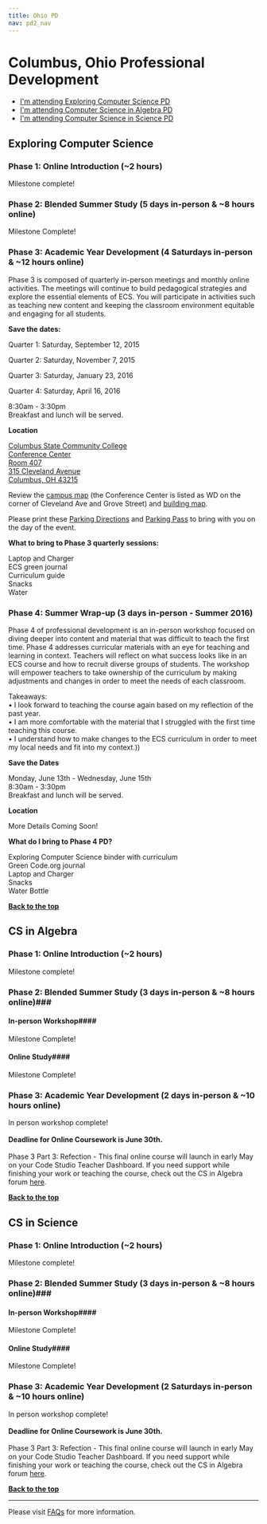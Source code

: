 ```yaml
---
title: Ohio PD
nav: pd2_nav
---
```

<a id="top"></a>

# Columbus, Ohio Professional Development

- [I'm attending Exploring Computer Science PD](#ecs)
- [I'm attending Computer Science in Algebra PD](#algebra)
- [I'm attending Computer Science in Science PD](#science)



<a id="ecs"></a>

## Exploring Computer Science

### Phase 1: Online Introduction (~2 hours) ###

Milestone complete! 

### Phase 2: Blended Summer Study  (5 days in-person & ~8 hours online) ###




Milestone Complete!



### Phase 3: Academic Year Development (4 Saturdays in-person & ~12 hours online) ###

Phase 3 is composed of quarterly in-person meetings and monthly online activities. The meetings will continue to build pedagogical strategies and explore the essential elements of ECS. You will participate in activities such as teaching new content and keeping the classroom environment equitable and engaging for all students.


**Save the dates:**

Quarter 1: Saturday, September 12, 2015 

Quarter 2: Saturday, November 7, 2015 

Quarter 3: Saturday, January 23, 2016 

Quarter 4: Saturday, April 16, 2016 

8:30am - 3:30pm
<br/>
Breakfast and lunch will be served.

**Location**

[Columbus State Community College<br/>
Conference Center<br/>
Room 407<br/>
315 Cleveland Avenue<br/>
Columbus, OH 43215](https://www.google.com/maps/place/Columbus+State+Child+Development+Center/@39.969909,-82.9919726,16z/data=!4m2!3m1!1s0x0:0xb426e07cbf2840c5)

Review the [campus map](http://www.cscc.edu/about/columbus/) (the Conference Center is listed as WD on the corner of Cleveland Ave and Grove Street) and [building map](http://www.cscc.edu/community/conference-center/floor-plans-pricing.shtml). 

Please print these [Parking Directions](https://code.org/files/ohio-lot27-s.pdf) and [Parking Pass](/files/1-23-ohio-parking.pdf) to bring with you on the day of the event.

**What to bring to Phase 3 quarterly sessions:**

Laptop and Charger
<br/>
ECS green journal <br/>
Curriculum guide
<br/>
Snacks
<br/>
Water


### Phase 4: Summer Wrap-up (3 days in-person - Summer 2016)

Phase 4 of professional development is an in-person workshop focused on diving deeper into content and material that was difficult to teach the first time. Phase 4 addresses curricular materials with an eye for teaching and learning in context. Teachers
will reflect on what success looks like in an ECS course and how to recruit diverse groups of students. The workshop will empower teachers to take ownership of the curriculum by making adjustments and changes in order to meet the needs of each classroom.

Takeaways:<br/>
• I look forward to teaching the course again based on my reflection of the past year.<br/>
• I am more comfortable with the material that I struggled with the first time teaching this
course.<br/>
• I understand how to make changes to the ECS curriculum in order to meet my local needs
and fit into my context.))

**Save the Dates**

Monday, June 13th - Wednesday, June 15th
<br />
8:30am - 3:30pm
<br />
Breakfast and lunch will be served.

**Location**

More Details Coming Soon!

**What do I bring to Phase 4 PD?**

Exploring Computer Science binder with curriculum 
<br />
Green Code.org journal 
<br />
Laptop and Charger<br/>
Snacks<br/>
Water Bottle
<br />

[**Back to the top**](#top)


<a id="algebra"></a>

## CS in Algebra

### Phase 1: Online Introduction (~2 hours) ###

Milestone complete!

### Phase 2: Blended Summer Study (3 days in-person & ~8 hours online)###


#### In-person Workshop####

Milestone Complete!

#### Online Study####

Milestone Complete!

### Phase 3: Academic Year Development (2 days in-person & ~10 hours online) ###

In person workshop complete!<br/><br/>
**Deadline for Online Coursework is June 30th.**<br/>
<br/>
Phase 3 Part 3: Refection - This final online course will launch in early May on your Code Studio Teacher Dashboard. If you need support while finishing your work or teaching the course, check out the CS in Algebra forum [here](http://forum.code.org/c/cs-in-algebra).


[**Back to the top**](#top)

<a id="science"></a>

## CS in Science

### Phase 1: Online Introduction (~2 hours) ###

Milestone complete!

### Phase 2: Blended Summer Study (3 days in-person & ~8 hours online)###


#### In-person Workshop####

Milestone Complete!

#### Online Study####

Milestone Complete!

### Phase 3: Academic Year Development (2 Saturdays in-person & ~10 hours online) ###

In person workshop complete!<br/><br/>
**Deadline for Online Coursework is June 30th.**<br/>
<br/>
Phase 3 Part 3: Refection - This final online course will launch in early May on your Code Studio Teacher Dashboard. If you need support while finishing your work or teaching the course, check out the CS in Algebra forum [here](http://forum.code.org/c/cs-in-algebra).


[**Back to the top**](#top)


----------
Please visit [FAQs](/educate/pd/15-16/faq) for more information.

<br />
<br />